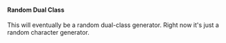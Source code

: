 #### Random Dual Class

This will eventually be a random dual-class generator. Right now it's just a random character generator.